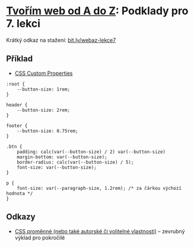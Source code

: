 # [Tvořím web od A do Z](https://github.com/czechitas/tvorim-web-a-z): Podklady pro 7. lekci

Krátký odkaz na stažení: [bit.ly/webaz-lekce7](https://bit.ly/webaz-lekce7)

## Příklad

- [CSS Custom Properties](priklady/01-custom-properties)

```
:root {
    --button-size: 1rem;
}

header {
    --button-size: 2rem;
}

footer {
    --button-size: 0.75rem;
}

.btn {
    padding: calc(var(--button-size) / 2) var(--button-size)
    margin-bottom: var(--button-size);
    border-radius: calc(var(--button-size) / 5);
    font-size: var(--button-size);
}

p {
    font-size: var(--paragraph-size, 1.2rem); /* za čárkou výchozí hodnota */
}

```

## Odkazy

- [CSS proměnné (nebo také autorské či volitelné vlastnosti)](https://www.vzhurudolu.cz/prirucka/css-promenne) – zevrubný výklad pro pokročilé
